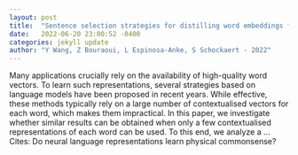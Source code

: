 ```yaml
---
layout: post
title:  "Sentence selection strategies for distilling word embeddings from BERT"
date:   2022-06-20 23:00:52 -0400
categories: jekyll update
author: "Y Wang, Z Bouraoui, L Espinosa-Anke, S Schockaert - 2022"
---
```

Many applications crucially rely on the availability of high-quality word vectors. To learn such representations, several strategies based on language models have been proposed in recent years. While effective, these methods typically rely on a large number of contextualised vectors for each word, which makes them impractical. In this paper, we investigate whether similar results can be obtained when only a few contextualised representations of each word can be used. To this end, we analyze a …
Cites: ‪Do neural language representations learn physical commonsense?‬  